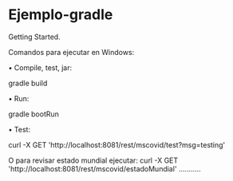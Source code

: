 # Ejemplo-gradle

Getting Started.

Comandos para ejecutar en Windows:

•	Compile, test, jar:

  gradle build

•	Run:

  gradle bootRun 

•	Test:

  curl -X GET 'http://localhost:8081/rest/mscovid/test?msg=testing'
  
  O para revisar estado mundial ejecutar:
  curl -X GET 'http://localhost:8081/rest/mscovid/estadoMundial'
...........
